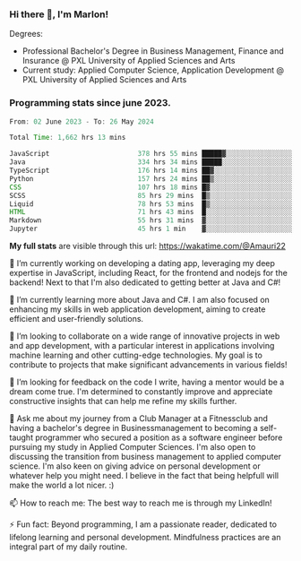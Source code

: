 
### Hi there 👋, I'm Marlon!

Degrees: 
- Professional Bachelor's Degree in Business Management, Finance and Insurance @ PXL University of Applied Sciences and Arts
- Current study: Applied Computer Science, Application Development @ PXL University of Applied Sciences and Arts

### Programming stats since june 2023.
<!--START_SECTION:waka-->

```java
From: 02 June 2023 - To: 26 May 2024

Total Time: 1,662 hrs 13 mins

JavaScript                      378 hrs 55 mins █████▓░░░░░░░░░░░░░░░░░░░   22.68 %
Java                            334 hrs 34 mins █████░░░░░░░░░░░░░░░░░░░░   20.02 %
TypeScript                      176 hrs 14 mins ██▓░░░░░░░░░░░░░░░░░░░░░░   10.55 %
Python                          157 hrs 24 mins ██▒░░░░░░░░░░░░░░░░░░░░░░   09.42 %
CSS                             107 hrs 18 mins █▓░░░░░░░░░░░░░░░░░░░░░░░   06.42 %
SCSS                            85 hrs 29 mins  █▒░░░░░░░░░░░░░░░░░░░░░░░   05.12 %
Liquid                          78 hrs 53 mins  █▒░░░░░░░░░░░░░░░░░░░░░░░   04.72 %
HTML                            71 hrs 43 mins  █░░░░░░░░░░░░░░░░░░░░░░░░   04.29 %
Markdown                        55 hrs 31 mins  ▓░░░░░░░░░░░░░░░░░░░░░░░░   03.32 %
Jupyter                         45 hrs 1 min    ▓░░░░░░░░░░░░░░░░░░░░░░░░   02.69 %
```

<!--END_SECTION:waka-->
**My full stats** are visible through this url: https://wakatime.com/@Amauri22



🔭 I’m currently working on developing a dating app, leveraging my deep expertise in JavaScript, including React, for the frontend and nodejs for the backend! Next to that I'm also dedicated to getting better at Java and C#!

🌱 I’m currently learning more about Java and C#. I am also focused on enhancing my skills in web application development, aiming to create efficient and user-friendly solutions.

👯 I’m looking to collaborate on a wide range of innovative projects in web and app development, with a particular interest in applications involving machine learning and other cutting-edge technologies. My goal is to contribute to projects that make significant advancements in various fields!

🤔 I’m looking for feedback on the code I write, having a mentor would be a dream come true. I'm determined to constantly improve and appreciate constructive insights that can help me refine my skills further.

💬 Ask me about my journey from a Club Manager at a Fitnessclub and having a bachelor's degree in Businessmanagement to becoming a self-taught programmer who secured a position as a software engineer before pursuing my study in Applied Computer Sciences. I'm also open to discussing the transition from business management to applied computer science. I'm also keen on giving advice on personal development or whatever help you might need. I believe in the fact that being helpfull will make the world a lot nicer. :)

📫 How to reach me: The best way to reach me is through my LinkedIn!

⚡ Fun fact: Beyond programming, I am a passionate reader, dedicated to lifelong learning and personal development. Mindfulness practices are an integral part of my daily routine.


